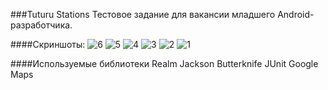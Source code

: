 ###Tuturu Stations
Тестовое задание для вакансии младшего Android-разработчика.

####Скриншоты:
![6](screenshots/6.png)
![5](screenshots/5.png)
![4](screenshots/4.png)
![3](screenshots/3.png)
![2](screenshots/2.png)
![1](screenshots/1.png)

####Используемые библиотеки
Realm
Jackson
Butterknife
JUnit
Google Maps

